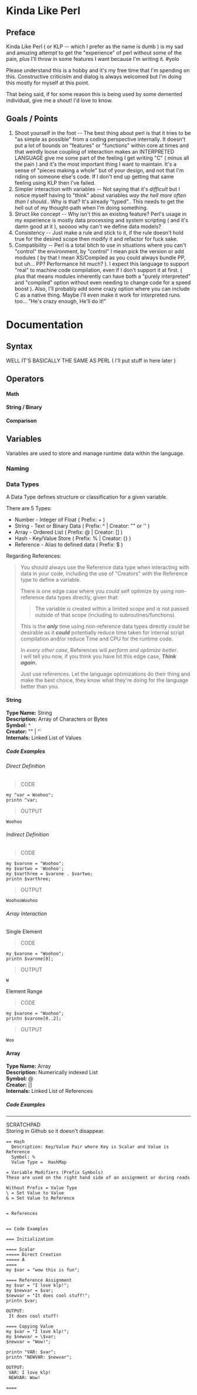 # Kinda Like Perl

## Preface
Kinda Like Perl ( or KLP -- which I prefer as the name is dumb ) is my sad and amuzing attempt to get the "experience" of perl without some of the pain, plus I'll throw in some features I want because I'm writing it. #yolo

Please understand this is a hobby and it's my free time that I'm spending on this.
Constructive criticisim and dialog is always welcomed but I'm doing this mostly for myself at this point.

That being said, if for some reason this is being used by some demented individual, give me a shout! I'd love to know.

## Goals / Points

1. Shoot yourself in the foot -- The best thing about perl is that it tries to be "as simple as possible" from a coding perspective internally. It doesn't put a lot of bounds on "features" or "functions" within core at times and that weirdly loose coupling of interaction makes an INTERPRETED LANGUAGE give me some part of the feeling I get writing "C" ( minus all the pain ) and it's the most important thing I want to maintain. It's a sense of "pieces making a whole" but of your design, and not that I'm riding on someone else's code. If I don't end up getting that same feeling using KLP then I've failed.
1. Simpler interaction with variables -- Not saying that it's _difficult_ but I notice myself having to "think" about variables _way the hell more often than I should_.. Why is that? It's already "typed".. This needs to get the hell out of my thought-path when I'm doing something.
1. Struct like concept -- Why isn't this an existing feature? Perl's usage in my experience is mostly data processing and system scripting ( and it's damn good at it ), sooooo why can't we define data models?
1. Consistency -- Just make a rule and stick to it, if the rule doesn't hold true for the desired scope then modify it and refactor for fuck sake.
1. Compatibility -- Perl is a total bitch to use in situations where you can't "control" the environment, by "control" I mean pick the version or add modules ( by that I mean XS/Compiled as you could always bundle PP, but uh... PP? Performance hit much? ). I expect this language to support "real" to machine code compilation, even if I don't support it at first. ( plus that means modules inherently can have both a "purely interpreted" and "compiled" option without even needing to change code for a speed boost ). Also, I'll probably add some crazy option where you can include C as a native thing. Maybe I'll even make it work for interpreted runs too... "He's crazy enough, He'll do it!"

# Documentation
## Syntax
WELL IT'S BASICALLY THE SAME AS PERL
( I'll put stuff in here later )

## Operators
#### Math
#### String / Binary
#### Comparison

## Variables
Variables are used to store and manage runtime data within the language.

### Naming

### Data Types
A Data Type defines structure or classification for a given variable. 

There are 5 Types:

* Number - Integer of Float ( Prefix: + )
* String - Text or Binary Data ( Prefix: ^ | Creator: "" or '' )
* Array - Ordered List ( Prefix: @ | Creator: [] )
* Hash - Key/Value Store ( Prefix: % | Creator: {} )
* Reference - Alias to defined data ( Prefix: $ )

Regarding References:

>You should always use the Reference data type when interacting with data in your code, including the use of "Creators" with the Reference type to define a variable. 
>
>There _is_ one edge case where you _could_ self optimize by using non-reference data types directly, given that:
>>The variable is created within a limited scope and is not passed outside of that scope (including to subroutines/functions).  
>  
>This is the _**only**_ time using non-reference data types directly _could_ be desirable as it _**could**_ potentially reduce time taken for internal script compilation and/or reduce Time and CPU for the runtime code.
>  
>  In _every other case_, References will _perform and optimize better_.  
>  I will tell you now, if you think you have hit this edge case, _**Think again.**_
>  
>  Just use references. Let the language optimizations do their thing and make the best choice, they know what they're doing for the language better than you.

#### String

**Type Name:** String  
**Description:** Array of Characters or Bytes  
**Symbol:** ^  
**Creator:** "" | ''  
**Internals:** Linked List of Values  

##### Code Examples
###### Direct Definition  
>CODE  
```
my ^var = Woohoo";
printn ^var;
```
>OUTPUT  
```
Woohoo
```

###### Indirect Definition
>CODE
```
my $varone = "Woohoo";
my $vartwo = 'Woohoo';
my $varthree = $varone . $vartwo;
printn $varthree;
```
>OUTPUT
```
WoohooWoohoo
```

###### Array Interaction  
Single Element

>CODE  
```
my $varone = "Woohoo";
printn $varone[0];
```
>OUTPUT
```
W
```

Element Range
>CODE  
```
my $varone = "Woohoo";
printn $varone[0..2];
```
>OUTPUT
```
Woo
```

#### Array
**Type Name:** Array  
**Description:** Numerically indexed List  
**Symbol:** @  
**Creator:** []  
**Internals:** Linked List of References  

##### Code Examples

---
SCRATCHPAD  
Storing in Github so it doesn't disappear.
~~~~
== Hash
  Description: Key/Value Pair where Key is Scalar and Value is Reference
  Symbol: %
  Value Type =  HashMap

= Variable Modifiers (Prefix Symbols)
These are used on the right hand side of an assignment or during reads

Without Prefix = Value Type
\ = Set Value to Value
& = Set Value to Reference


= References


== Code Examples

=== Initialization

==== Scalar
===== Direct Creation
===== A
==== 
my $var = "wow this is fun";

==== Reference Assignment
my $var = "I love klp!";
my $newvar = $var;
$newvar = "It does cool stuff!";
printn $var;

OUTPUT:
 It does cool stuff!

==== Copying Value
my $var = "I love klp!";
my $newvar = \$var;
$newvar = "Wow!";

printn "VAR: $var";
printn "NEWVAR: $newvar";

OUTPUT:
 VAR: I love klp!
 NEWVAR: Wow!

==== 
~~~~
